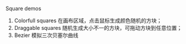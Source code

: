 
Square demos

1. Colorfull squares 在画布区域，点击鼠标生成颜色随机的方块；
2. Draggable squares 随机生成大小不一的方块，可拖动方块到任意位置；
3. Bezier 模拟三次贝塞尔曲线
